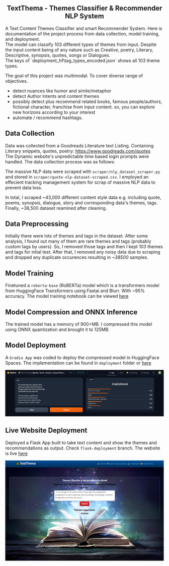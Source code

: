 <h2 align="center">TextThema - Themes Classifier & Recommender NLP System</h2>
A Text Content Themes Classifier and smart Recommender System. 
Here is documentation of the project process from data collection, model training, and deployment. <br/>
The model can classify 103 different types of themes from input. Despite the input content being of any nature such as Creative, poetry, Literary, Descriptive, synopsis, quotes, songs or Dialogues.<br/>The keys of `deployment_hf\tag_types_encoded.json` shows all 103 theme types. 

The goal of this project was multimodal. To cover diverse range of objectives.
* detect nuances like humor and simile/metaphor
* detect Author Intents and content themes 
* possibly detect plus recommend related books, famous people/authors, fictional character, franchise from input content. so, you can explore new horizons according to your interest
* automate / recommend hashtags.


 ## Data Collection
Data was collected from a Goodreads Literature text Listing. Containing Literary snippets, quotes, poetry: https://www.goodreads.com/quotes <br/>
The Dynamic website's unpredictable time based login prompts were handled. The data collection process was as follows: 

The massive NLP data were scraped with `scraper/nlp_dataset_scraper.py` and stored in `scraper/quote-nlp-dataset-scraped.csv`. I employed an effecient tracking management system for scrap of massive NLP data to prevent data loss.

In total, I scraped ~43,000 different content style data e.g. including quote, poems, synopsis, dialogue, story and corresponding data's themes, tags. Finally, ~38,500 dataset reamined after cleaning.



## Data Preprocessing
Initially there were lots of themes and tags in the dataset. After some analysis, I found out many of them are rare themes and tags (probably custom tags by users). So, I removed those tags and then I kept *103* themes and tags for intial test. After that, I removed any noisy data due to scraping and dropped any duplicate occurences resulting in *~38500* samples.


## Model Training 
Finetuned a `roberta-base` (RoBERTa) model which is a transformers model from HuggingFace Transformers using Fastai and Blurr. With ~95% accuracy. The model training notebook can be viewed [here](https://github.com/tanvir-ishraq/TextThema-Multi-Classifier/blob/main/notebooks/quote-multi-classifier.ipynb)

<!--## Benchmark -->

## Model Compression and ONNX Inference
The trained model has a memory of 900+MB. I compressed this model using ONNX quantization and brought it to 125MB. 



## Model Deployment
A `Gradio App` was coded to deploy the compressed model in HuggingFace Spaces. The implementation can be found in `deployment` folder or [here](https://huggingface.co/spaces/tanvir-ishraq/quote-text-style-classifierr) 

<img src = "github_img/hf_gradio_app_TextThema.png" width="1130" >



## Live Website Deployment
Deployed a Flask App built to take text content and show the themes and recommendations as output. Check `flask-deployment` branch. The website is live [here](https://textthema-multi-classifier.onrender.com/) 

<img src = "github_img/flask_app.png" width="1130" >





